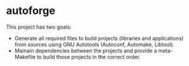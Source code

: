 # autoforge

This project has two goals:

- Generate all required files to build projects (libraries and applications)
  from sources using GNU Autotools (Autoconf, Automake, Libtool).
- Mainain dependencies between the projects and provide a meta-Makefile
  to build those projects in the correct order.
